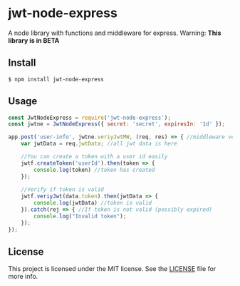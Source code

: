 # jwt-node-express

A node library with functions and middleware for express.
Warning: **This library is in BETA**
## Install

```
$ npm install jwt-node-express
```

## Usage

```javascript
const JwtNodeExpress = require('jwt-node-express');
const jwtne = JwtNodeExpress({ secret: 'secret', expiresIn: '1d' });

app.post('user-info', jwtne.veriyJwtMW, (req, res) => { //middleware veriyJwtMW
    var jwtData = req.jwtData; //all jwt data is here

    //You can create a token with a user id easily
    jwtf.createToken('userId').then(token => {
        console.log(token) //token has created
    });
    
    //Verify if token is valid
    jwtf.veriyJwt(data.token).then(jwtData => {
        console.log(jwtData) //token is valid
    }).catch(rej => { //If token is not valid (possibly expired)
        console.log("Invalid token");
    });
});


```

## License

This project is licensed under the MIT license. See the [LICENSE](LICENSE) file for more info.
